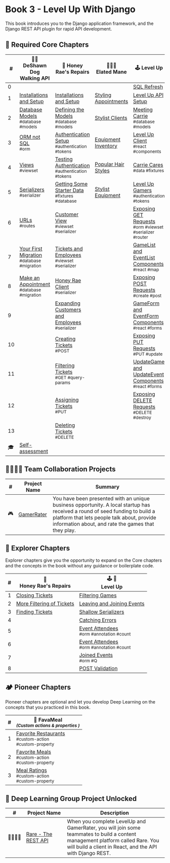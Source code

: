 # Book 3 - Level Up With Django

This book introduces you to the Django application framework, and the Django REST API plugin for rapid API development.

## 🍎 Required Core Chapters

| # | 🐕‍🦺 DeShawn Dog Walking API | 🍯 Honey Rae's Repairs | 💇🏽‍♀️ <br/> Elated Mane | 🕹 Level Up |
|--|--|--|--| -- |
| 0 |  |  |  | [SQL Refresh][61] |
| 1 | [Installations and Setup][41] | [Installations and Setup][42] | [Styling Appointments][56] | [Level Up API Setup][1] |
| 2 | [Database Models][2] <br/> <sub style="font-size:0.85rem;">\#database #models</sub> | [Defining the Models][43]  <br/> <sub style="font-size:0.85rem;">\#database #models</sub> | [Stylist Clients][57] | [Meeting Carrie][3] <br/> <sub style="font-size:0.85rem;">\#database #models</sub> |
| 3 | [ORM not SQL][14] <br/> <sub style="font-size:0.85rem;">\#orm</sub> | [Authentication Setup][44] <br/> <sub style="font-size:0.85rem;">\#authentication #tokens</sub> | [Equipment Inventory][58] |  [Level Up Client][5] <br/> <sub style="font-size:0.85rem;">\#react #components</sub> |
| 4 | [Views][4] <br/> <sub style="font-size:0.85rem;">\#viewset</sub> | [Testing Authentication][45]  <br/> <sub style="font-size:0.85rem;">\#authentication #tokens</sub> | [Popular Hair Styles][59] |  [Carrie Cares][6] <br/> <sub style="font-size:0.85rem;">\#data \#fixtures</sub> |
| 5 | [Serializers][7] <br/> <sub style="font-size:0.85rem;">\#serializer</sub> | [Getting Some Starter Data][46] <br/> <sub style="font-size:0.85rem;">\#fixtures \#database</sub> | [Stylist Equipment][56] |  [Level Up Gamers][8] <br/> <sub style="font-size:0.85rem;">\#authentication \#tokens</sub> |
| 6 | [URLs][12] <br/> <sub style="font-size:0.85rem;">\#routes</sub> | [Customer View][47] <br/> <sub style="font-size:0.85rem;">\#viewset \#serializer</sub> |  |  [Exposing GET Requests][11] <br/> <sub style="font-size:0.85rem;">\#orm #viewset \#serializer \#router</sub> |
| 7 | [Your First Migration][16] <br/> <sub style="font-size:0.85rem;">\#database \#migration</sub> | [Tickets and Employees][48] <br/> <sub style="font-size:0.85rem;">\#viewset \#serializer</sub> |  |  [GameList and EventList Components][13] <br/> <sub style="font-size:0.85rem;">\#react \#map</sub> |
| 8 | [Make an Appointment][40] <br/> <sub style="font-size:0.85rem;">\#database \#migration</sub> | [Honey Rae Client][49] <br/> <sub style="font-size:0.85rem;">\#serializer</sub> |  |  [Exposing POST Requests][15] <br/> <sub style="font-size:0.85rem;">\#create \#post</sub> |
| 9 |  | [Expanding Customers and Employees][50] <br/> <sub style="font-size:0.85rem;">\#serializer</sub> |  | [GameForm and EventForm Components][17] <br/> <sub style="font-size:0.85rem;">\#react \#forms</sub> |
| 10 |  | [Creating Tickets][51] <br/> <sub style="font-size:0.85rem;">\#POST</sub> |  | [Exposing PUT Requests][19] <br/> <sub style="font-size:0.85rem;">\#PUT \#update</sub> |
| 11 |  | [Filtering Tickets][52] <br/> <sub style="font-size:0.85rem;">\#GET \#query-params</sub> |  |  [UpdateGame and UpdateEvent Components][20] <br/> <sub style="font-size:0.85rem;">\#react \#forms</sub> |
| 12 |  | [Assigning Tickets][53] <br/> <sub style="font-size:0.85rem;">\#PUT</sub> |  |  [Exposing DELETE Requests][23] <br/> <sub style="font-size:0.85rem;">\#DELETE \#destroy</sub> |
| 13 |  | [Deleting Tickets][54] <br/> <sub style="font-size:0.85rem;">\#DELETE</sub> |  |   |
| 🎓 | [Self-assessment][55] |  | |


## 👩‍👩‍👧‍👦 Team Collaboration Projects

| # | Project Name | Summary |
|--|--|--|
| 🎮 | [GamerRater](./GAMERRATER.md) | You have been presented with an unique business opportunity. A local startup has received a round of seed funding to build a platform that lets people talk about, provide information about, and rate the games that they play. |

## 🧭 Explorer Chapters

Explorer chapters give you the opportunity to expand on the Core chapters and the concepts in the book without any guidance or boilerplate code.

| # | 🍯 <br/> Honey Rae's Repairs | 🕹 🎲 <br/> Level Up |
|--|--|--|
| 1 | [Closing Tickets](./chapters/HR_TICKET_CLOSE.md) | [Filtering Games][37] | [View Custom Actions][25] |
| 2 | [More Filtering of Tickets](./chapters/HR_EC_TICKET_FILTER.md) | [Leaving and Joining Events][35] |
| 3 | [Finding Tickets](./chapters/HR_TICKET_FIND.md) | [Shallow Serializers][39] |
| 4 |  | [Catching Errors][38] |
| 5 | | [Event Attendees][29] <br/> <sub style="font-size:0.85rem;">\#orm #annotation #count</sub> |
| 6 | | [Event Attendees][31] <br/> <sub style="font-size:0.85rem;">\#orm #annotation #count</sub> |
| 7 | | [Joined Events][33] <br/> <sub style="font-size:0.85rem;">\#orm #Q</sub> |
| 8 | | [POST Validation][36] |

## 🏕 Pioneer Chapters

Pioneer chapters are optional and let you develop Deep Learning on the concepts that you practiced in this book.

| # | 🍔 FavaMeal <br/> <sub>_(Custom actions &amp; properties )_</sub> |
|--|--|
| 1 | [Favorite Restaurants][22] <br/> <sub style="font-size:0.85rem;">\#custom-action<br/>\#custom-property</sub> |
| 2 | [Favorite Meals][24] <br/> <sub style="font-size:0.85rem;">\#custom-action<br/>\#custom-property</sub> |
| 3 | [Meal Ratings][27] <br/> <sub style="font-size:0.85rem;">\#custom-action<br/>\#custom-property</sub> |

## 🔐 Deep Learning Group Project Unlocked

| # | Project&nbsp;Name | Description |
|--|--|--|
| 👨‍👩‍👧‍👧 | [Rare - The REST API][28] | When you complete LevelUp and GamerRater, you will join some teammates to build a content management platform called Rare. You will build a client in React, and the API with Django REST. |


[1]: ./chapters/DRF_INSTALLS.md
[2]: ./chapters/DD_DJANGO_MODELS.md
[3]: ./chapters/LU_DATA_DESIGN.md
[4]: ./chapters/DD_DJANGO_VIEWS.md
[5]: ./chapters/LU_CLIENT.md
[6]: ./chapters/LU_FIXTURES.md
[7]: ./chapters/DD_DJANGO_SERIALIZERS.md
[8]: ./chapters/LU_AUTHENTICATION.md
[9]: ./chapters/ORM_PRACTICE.md
[10]: ./chapters/LU-view-serializer-interlude.md
[11]: ./chapters/LU_LIST_RETRIEVE.md
[12]: ./chapters/DD_DJANGO_URLS.md
[13]: ./chapters/LU_CLIENT_LIST.md
[14]: ./chapters/DD_DJANGO_ORM.md
[15]: ./chapters/LU_CREATE.md
[16]: ./chapters/DD_MIGRATION.md
[17]: ./chapters/LU_CREATE_GAME.md
[18]: ./chapters/GR_REVIEWS.md
[19]: ./chapters/LU_UPDATE.md
[20]: ./chapters/LU_EDIT_FORMS.md
[21]: ./chapters/GR_GAME_RATINGS.md
[22]: ./chapters/FV_REST_FAVE.md
[23]: ./chapters/LU_DESTROY.md
[24]: ./chapters/FV_MEAL_FAVE.md
[25]: ./chapters/LU_CUSTOM_ACTION.md
[26]: ./chapters/GR_EDIT_GAME.md
[27]: ./chapters/FV_MEAL_RATINGS.md
[28]: ./chapters/RARE_REST.md
[29]: ./chapters/EVENTS_PER_GAME.md
[31]: ./chapters/LU_EVENT_ATTENDEES.md
[33]: ./chapters/LU_JOINED_Q_FILTER.md
[35]: ./chapters/LU_MODEL_PROPERTY.md
[36]: ./chapters/LU_POST_VALIDATION.md
[37]: ./chapters/LU_FILTER_GAMES.md
[38]: ./chapters/LU_CATCHING_ERRORS.md
[39]: ./chapters/LU_SERIALIZER_DEPTH.md
[40]: ./chapters/DD_MAKE_APPOINTMENT.md
[41]: ./chapters/DDW_SETUP.md
[42]: ./chapters/HR_INSTALLS.md
[43]: ./chapters/HR_MODELS.md
[44]: ./chapters/HR_AUTHENTICATION.md
[45]: ./chapters/HR_REGISTER.md
[46]: ./chapters/HR_SEED_DB.md
[47]: ./chapters/HR_CUSTOMER_VIEW.md
[48]: ./chapters/HR_EMPLOYEE_TICKET_VIEWS.md
[49]: ./chapters/HR_CLIENT_INSTALL.md
[50]: ./chapters/HR_USER_SERIALIZER.md
[51]: ./chapters/HR_TICKET_POST.md
[52]: ./chapters/HR_TICKET_FILTER_FIND.md
[53]: ./chapters/HR_TICKET_ASSIGN.md
[54]: ./chapters/HR_TICKET_DELETE.md
[55]: ./chapters/DJANGO_ASSESSMENT.md
[56]: ./chapters/ELATED_APPOINTMENTS.md
[57]: ./chapters/ELATED_CLIENTS.md
[58]: ./chapters/ELATED_EQUIPMENT_TYPES.md
[59]: ./chapters/ELATED_STYLE_CUSTOMERS.md
[60]: ./chapters/ELATED_EQUIPMENT_PER_STYLIST.md
[61]: ./chapters/SQL_REFRESH.md

[image-1]: ./chapters/images/level-up.png
